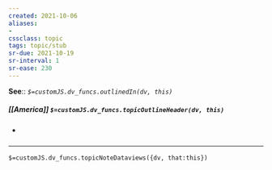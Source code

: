 ```yaml
---
created: 2021-10-06
aliases:
- 
cssclass: topic
tags: topic/stub
sr-due: 2021-10-19
sr-interval: 1
sr-ease: 230
---
```


**See**:: 
*`$=customJS.dv_funcs.outlinedIn(dv, this)`*

##### [[America]] `$=customJS.dv_funcs.topicOutlineHeader(dv, this)`

- 

### <hr class="dataviews"/>

`$=customJS.dv_funcs.topicNoteDataviews({dv, that:this})`

